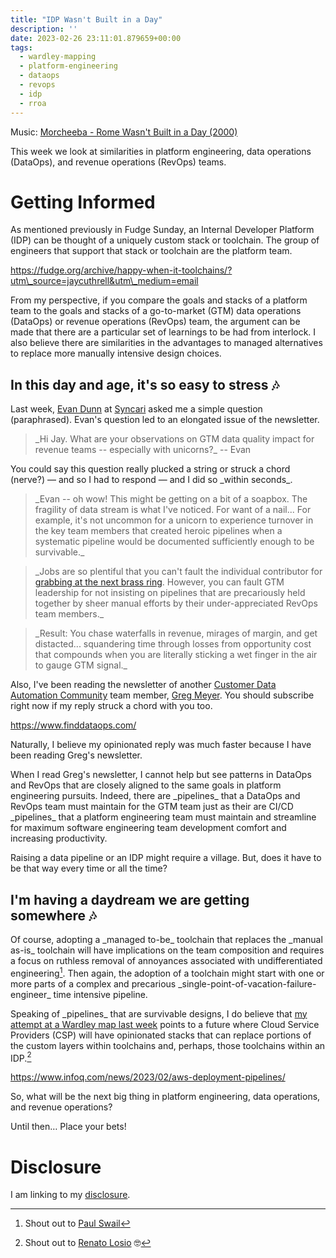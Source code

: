 ```yaml
---
title: "IDP Wasn't Built in a Day"
description: ''
date: 2023-02-26 23:11:01.879659+00:00
tags:
  - wardley-mapping
  - platform-engineering
  - dataops
  - revops
  - idp
  - rroa
---
```


  

Music: [Morcheeba - Rome Wasn't Built in a Day (2000)](https://www.youtube.com/watch?v=FLGJXbl6g8o)

This week we look at similarities in platform engineering, data operations (DataOps), and revenue operations (RevOps) teams.

# Getting Informed

As mentioned previously in Fudge Sunday, an Internal Developer Platform (IDP) can be thought of a uniquely custom stack or toolchain. The group of engineers that support that stack or toolchain are the platform team.

https://fudge.org/archive/happy-when-it-toolchains/?utm\_source=jaycuthrell&utm\_medium=email

From my perspective, if you compare the goals and stacks of a platform team to the goals and stacks of a go-to-market (GTM) data operations (DataOps) or revenue operations (RevOps) team, the argument can be made that there are a particular set of learnings to be had from interlock. I also believe there are similarities in the advantages to managed alternatives to replace more manually intensive design choices.

## In this day and age, it's so easy to stress 🎶

Last week, [Evan Dunn](https://www.linkedin.com/in/evanpdunn/) at [Syncari](https://syncari.com/) asked me a simple question (paraphrased). Evan's question led to an elongated issue of the newsletter.

> \_Hi Jay. What are your observations on GTM data quality impact for revenue teams -- especially with unicorns?\_ -- Evan

You could say this question really plucked a string or struck a chord (nerve?) — and so I had to respond — and I did so \_within seconds\_.

> \_Evan -- oh wow! This might be getting on a bit of a soapbox. The fragility of data stream is what I've noticed. For want of a nail... For example, it's not uncommon for a unicorn to experience turnover in the key team members that created heroic pipelines when a systematic pipeline would be documented sufficiently enough to be survivable.\_ 

> \_Jobs are so plentiful that you can't fault the individual contributor for [grabbing at the next brass ring](https://www.youtube.com/watch?v=wyNvJ8nBaH4). However, you can fault GTM leadership for not insisting on pipelines that are precariously held together by sheer manual efforts by their under-appreciated RevOps team members.\_

> \_Result: You chase waterfalls in revenue, mirages of margin, and get distacted... squandering time through losses from opportunity cost that compounds when you are literally sticking a wet finger in the air to gauge GTM signal.\_

Also, I've been reading the newsletter of another [Customer Data Automation Community](https://syncari.com/customer-data-automation-community/) team member, [Greg Meyer](https://www.linkedin.com/in/gregmeyer/). You should subscribe right now if my reply struck a chord with you too.

https://www.finddataops.com/

Naturally, I believe my opinionated reply was much faster because I have been reading Greg's newsletter.

When I read Greg's newsletter, I cannot help but see patterns in DataOps and RevOps that are closely aligned to the same goals in platform engineering pursuits. Indeed, there are \_pipelines\_ that a DataOps and RevOps team must maintain for the GTM team just as their are CI/CD \_pipelines\_ that a platform engineering team must maintain and streamline for maximum software engineering team development comfort and increasing productivity.

Raising a data pipeline or an IDP might require a village. But, does it have to be that way every time or all the time?

## I'm having a daydream we are getting somewhere 🎶

Of course, adopting a \_managed to-be\_ toolchain that replaces the \_manual as-is\_ toolchain will have implications on the team composition and requires a focus on ruthless removal of annoyances associated with undifferentiated engineering[^1]. Then again, the adoption of a toolchain might start with one or more parts of a complex and precarious \_single-point-of-vacation-failure-engineer\_ time intensive pipeline.

Speaking of \_pipelines\_ that are survivable designs, I do believe that [my attempt at a Wardley map last week](https://fudge.org/archive/map-of-the-platformatique/) points to a future where Cloud Service Providers (CSP) will have opinionated stacks that can replace portions of the custom layers within toolchains and, perhaps, those toolchains within an IDP.[^2]

https://www.infoq.com/news/2023/02/aws-deployment-pipelines/

So, what will be the next big thing in platform engineering, data operations, and revenue operations? 

Until then… Place your bets!

# Disclosure

I am linking to my [disclosure](https://jaycuthrell.com/disclosure/).
 
[^1]: Shout out to [Paul Swail](https://notes.serverlessfirst.com/public/Undifferentiated+heavy+lifting)
[^2]: Shout out to [Renato Losio](https://www.linkedin.com/in/rlosio)
🤓

